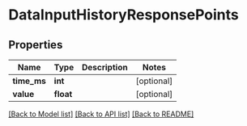# DataInputHistoryResponsePoints

## Properties
Name | Type | Description | Notes
------------ | ------------- | ------------- | -------------
**time_ms** | **int** |  | [optional] 
**value** | **float** |  | [optional] 

[[Back to Model list]](../README.md#documentation-for-models) [[Back to API list]](../README.md#documentation-for-api-endpoints) [[Back to README]](../README.md)


